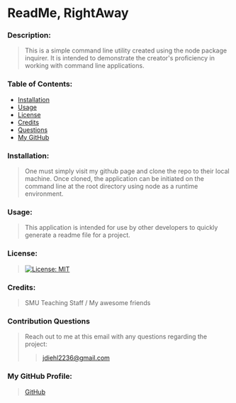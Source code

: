 
# ReadMe, RightAway
### Description: 
> This is a simple command line utility created using the node package inquirer.  It is intended to demonstrate the creator's proficiency in working with command line applications.
### Table of Contents: 
- [Installation](#installation)
- [Usage](#usage)
- [License](#license)
- [Credits](#credits)
- [Questions](#contribution-questions)
- [My GitHub](#my-github-profile)
### Installation:
> One must simply visit my github page and clone the repo to their local machine.  Once cloned, the application can be initiated on the command line at the root directory using node as a runtime environment.
### Usage:
> This application is intended for use by other developers to quickly generate a readme file for a project.
### License:
> [![License: MIT](https://img.shields.io/badge/License-MIT-yellow.svg)](https://opensource.org/licenses/MIT)
### Credits:
> SMU Teaching Staff / My awesome friends
### Contribution Questions
> Reach out to me at this email with any questions regarding the project:
>> jdiehl2236@gmail.com
### My GitHub Profile:
> [GitHub](https://github.com/numinousblue)
